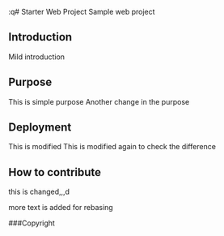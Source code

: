 :q# Starter Web Project
Sample web project
## Introduction
Mild introduction
## Purpose
This is simple purpose
Another change in the purpose
## Deployment
This is modified
This is modified again to check the difference
## How to contribute
this is changed,,,d

more text is added for rebasing

###Copyright
